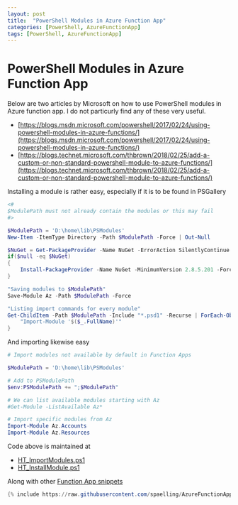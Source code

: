```yaml
---
layout: post
title:  "PowerShell Modules in Azure Function App"
categories: [PowerShell, AzureFunctionApp]
tags: [PowerShell, AzureFunctionApp]
---
```


# PowerShell Modules in Azure Function App

Below are two articles by Microsoft on how to use PowerShell modules in Azure function app. I do not particurly find any of these very useful.

- [https://blogs.msdn.microsoft.com/powershell/2017/02/24/using-powershell-modules-in-azure-functions/](https://blogs.msdn.microsoft.com/powershell/2017/02/24/using-powershell-modules-in-azure-functions/)
- [https://blogs.technet.microsoft.com/thbrown/2018/02/25/add-a-custom-or-non-standard-powershell-module-to-azure-functions/](https://blogs.technet.microsoft.com/thbrown/2018/02/25/add-a-custom-or-non-standard-powershell-module-to-azure-functions/)

Installing a module is rather easy, especially if it is to be found in PSGallery

```powershell
<#
$ModulePath must not already contain the modules or this may fail
#>

$ModulePath = 'D:\home\lib\PSModules'
New-Item -ItemType Directory -Path $ModulePath -Force | Out-Null

$NuGet = Get-PackageProvider -Name NuGet -ErrorAction SilentlyContinue
if($null -eq $NuGet)
{
    Install-PackageProvider -Name NuGet -MinimumVersion 2.8.5.201 -Force -Scope CurrentUser
}

"Saving modules to $ModulePath"
Save-Module Az -Path $ModulePath -Force

"Listing import commands for every module"
Get-ChildItem -Path $ModulePath -Include "*.psd1" -Recurse | ForEach-Object {
    "Import-Module '$($_.FullName)'"
}
```

And importing likewise easy

```powershell
# Import modules not available by default in Function Apps

$ModulePath = 'D:\home\lib\PSModules'

# Add to PSModulePath
$env:PSModulePath += ";$ModulePath"

# We can list available modules starting with Az
#Get-Module -ListAvailable Az*

# Import specific modules from Az
Import-Module Az.Accounts
Import-Module Az.Resources
```

Code above is maintained at
- [HT_ImportModules.ps1](https://github.com/spaelling/AzureFunctionAppSnippets/blob/master/PowerShell/HT_ImportModules.ps1)
- [HT_InstallModule.ps1](https://github.com/spaelling/AzureFunctionAppSnippets/blob/master/PowerShell/HT_InstallModule.ps1)

Along with other [Function App snippets](https://github.com/spaelling/AzureFunctionAppSnippets)

```powershell
{% include https://raw.githubusercontent.com/spaelling/AzureFunctionAppSnippets/master/PowerShell/HT_ImportModules.ps1 %}
```